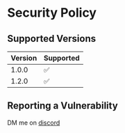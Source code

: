 # Security Policy

## Supported Versions

| Version | Supported          |
| ------- | ------------------ |
| 1.0.0   | :white_check_mark: |
| 1.2.0   | :white_check_mark: |

## Reporting a Vulnerability

DM me on [discord](https://discord.com/users/582574326230941697)
